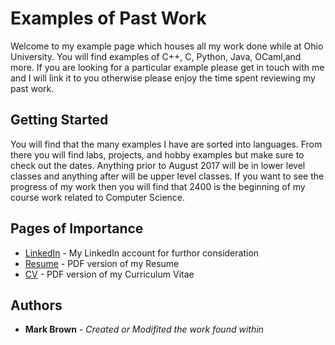 # Examples of Past Work

Welcome to my  example page which houses all my work done while at Ohio University. You will find examples of C++, C, Python, Java, OCaml,and more. If you are looking for a particular example please get in touch with me and I will link it to you otherwise please enjoy the time spent reviewing my past work.

## Getting Started

You will find that the many examples I have are sorted into languages. From there you will find labs, projects, and hobby examples but make sure to check out the dates. Anything prior to August 2017 will be in lower level classes and anything after will be upper level classes. If you want to see the progress of my work then you will find that 2400 is the beginning of my course work related to Computer Science.

## Pages of Importance

* [LinkedIn](https:www.linkedin.com/in/mark-brown-software-developer) - My LinkedIn account for furthor consideration
* [Resume](https://drive.google.com/file/d/1iWpHXe7ABz1gGmPLl6qvpR8ak7bMjPbV/view) - PDF version of my Resume
* [CV]() - PDF version of my Curriculum Vitae

## Authors

* **Mark Brown** - *Created or Modifited the work found within*
